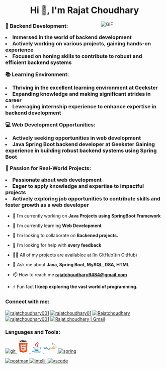 <h1 align="center">Hi 👋, I'm Rajat Choudhary</h1>
<img align="right" alt="GIF" src="https://media0.giphy.com/media/qgQUggAC3Pfv687qPC/giphy.gif" width="200vw" />

<h3 align="left">

🚀 Backend Development:

<li>Immersed in the world of backend development</li>
<li>Actively working on various projects, gaining hands-on experience</li>
<li>Focused on honing skills to contribute to robust and efficient backend systems</li>

📚 Learning Environment:

<li>Thriving in the excellent learning environment at Geekster</li>
<li>Expanding knowledge and making significant strides in career</li>
<li>Leveraging internship experience to enhance expertise in backend development</li>

💻 Web Development Opportunities:

<li>Actively seeking opportunities in web development</li>
<li>Java Spring Boot backend developer at Geekster
Gaining experience in building robust backend systems using Spring Boot</li>

🌟 Passion for Real-World Projects:

<li>Passionate about web development</li>
<li>Eager to apply knowledge and expertise to impactful projects</li>
<li>Actively exploring job opportunities to contribute skills and foster growth as a web developer</li>
</h3>



- 🔭 I’m currently working on **Java Projects using SpringBoot Framework**

- 🌱 I’m currently learning **Web Development**

- 👯 I’m looking to collaborate on **Backened projects.**

- 🤝 I’m looking for help with **every feedback**

- 👨‍💻 All of my projects are availablee at [in GitHub](in GitHub)

- 💬 Ask me about **Java, Spring Boot, MySQL, DSA, HTML**

- 📫 How to reach me **rajatchoudhary9484@gmail.com**



- ⚡ Fun fact **I keep exploring the vast world of programming.**

<h3 align="left">Connect with me:</h3>
<p align="left">
<a href="https://www.linkedin.com/in/rajatchoudhary001/" target="blank"><img align="center" src="https://raw.githubusercontent.com/rahuldkjain/github-profile-readme-generator/master/src/images/icons/Social/linked-in-alt.svg" alt="rajatchoudhary001" height="30" width="40" /></a>
<a href="https://www.hackerrank.com/rajatchoudhary01" target="blank"><img align="center" src="https://raw.githubusercontent.com/rahuldkjain/github-profile-readme-generator/master/src/images/icons/Social/hackerrank.svg" alt="rajatchoudhary01" height="30" width="40" /></a>
<a href="https://leetcode.com/Rajatchoudhary/" target="blank"><img align="center" src="https://raw.githubusercontent.com/rahuldkjain/github-profile-readme-generator/master/src/images/icons/Social/leet-code.svg" alt="Rajatchoudhary" height="30" width="40" /></a>
<a href="https://auth.geeksforgeeks.org/user/rajatchoudhary001" target="blank"><img align="center" src="https://raw.githubusercontent.com/rahuldkjain/github-profile-readme-generator/master/src/images/icons/Social/geeks-for-geeks.svg" alt="rajatchoudhary001" height="30" width="40" /></a>
</a>
  <a href="mailto:rajatchoudhary9484@gmail.com">
    <img align="center" alt="Rajat choudhary | Gmail" width="26px" src="https://github.com/TheDudeThatCode/TheDudeThatCode/blob/master/Assets/Gmail.svg" />
  </a>
</p>


<h3 align="left">Languages and Tools:</h3>
<p align="left"> <a href="https://git-scm.com/" target="_blank" rel="noreferrer"> <img src="https://www.vectorlogo.zone/logos/git-scm/git-scm-icon.svg" alt="git" width="40" height="40"/> </a> <a href="https://www.w3.org/html/" target="_blank" rel="noreferrer"> <img src="https://raw.githubusercontent.com/devicons/devicon/master/icons/html5/html5-original-wordmark.svg" alt="html5" width="40" height="40"/> </a> <a href="https://www.java.com" target="_blank" rel="noreferrer"> <img src="https://raw.githubusercontent.com/devicons/devicon/master/icons/java/java-original.svg" alt="java" width="40" height="40"/> </a> <a href="https://www.mysql.com/" target="_blank" rel="noreferrer"> <img src="https://raw.githubusercontent.com/devicons/devicon/master/icons/mysql/mysql-original-wordmark.svg" alt="mysql" width="40" height="40"/> </a> <a href="https://spring.io/" target="_blank" rel="noreferrer"> <img src="https://www.vectorlogo.zone/logos/springio/springio-icon.svg" alt="spring" width="40" height="40"/> </a> </p></a> <a href="https://postman.com" target="_blank" rel="noreferrer"> <img src="https://www.vectorlogo.zone/logos/getpostman/getpostman-icon.svg" alt="postman" width="40" height="40"/> </a>
<a href="https://www.jetbrains.com/idea/features/#:~:text=IntelliJ%20IDEA%20is%20the%20leading,development%20support%2C%20and%20much%20more." target="_blank" rel="noreferrer"> <img src="https://upload.wikimedia.org/wikipedia/commons/thumb/9/9c/IntelliJ_IDEA_Icon.svg/1024px-IntelliJ_IDEA_Icon.svg.png" alt="intellij" width="40" height="40"/> </a>
 <a href="https://code.visualstudio.com/" target="_blank" rel="noreferrer"> <img src="https://cdn.dribbble.com/users/6569/screenshots/16471177/media/8bbfe7fd594073dc6271d5d852c7381a.png?compress=1&resize=400x300&vertical=top" alt="vscode" width="40" height="40"/> </a>






